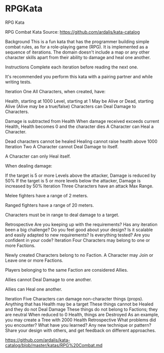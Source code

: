 # RPGKata
RPG Kata

RPG Combat Kata
Source: https://github.com/ardalis/kata-catalog

Background
This is a fun kata that has the programmer building simple combat rules, as for a role-playing game (RPG). It is implemented as a sequence of iterations. The domain doesn't include a map or any other character skills apart from their ability to damage and heal one another.

Instructions
Complete each iteration before reading the next one.

It's recommended you perform this kata with a pairing partner and while writing tests.

Iteration One
All Characters, when created, have:

Health, starting at 1000
Level, starting at 1
May be Alive or Dead, starting Alive (Alive may be a true/false)
Characters can Deal Damage to Characters.

Damage is subtracted from Health
When damage received exceeds current Health, Health becomes 0 and the character dies
A Character can Heal a Character.

Dead characters cannot be healed
Healing cannot raise health above 1000
Iteration Two
A Character cannot Deal Damage to itself.

A Character can only Heal itself.

When dealing damage:

If the target is 5 or more Levels above the attacker, Damage is reduced by 50%
If the target is 5 or more levels below the attacker, Damage is increased by 50%
Iteration Three
Characters have an attack Max Range.

Melee fighters have a range of 2 meters.

Ranged fighters have a range of 20 meters.

Characters must be in range to deal damage to a target.

Retrospective
Are you keeping up with the requirements? Has any iteration been a big challenge?
Do you feel good about your design? Is it scalable and easily adapted to new requirements?
Is everything tested? Are you confident in your code?
Iteration Four
Characters may belong to one or more Factions.

Newly created Characters belong to no Faction.
A Character may Join or Leave one or more Factions.

Players belonging to the same Faction are considered Allies.

Allies cannot Deal Damage to one another.

Allies can Heal one another.

Iteration Five
Characters can damage non-character things (props).
Anything that has Health may be a target
These things cannot be Healed and they do not Deal Damage
These things do not belong to Factions; they are neutral
When reduced to 0 Health, things are Destroyed
As an example, you may create a Tree with 2000 Health
Retrospective
What problems did you encounter?
What have you learned? Any new technique or pattern?
Share your design with others, and get feedback on different approaches.

https://github.com/ardalis/kata-catalog/blob/master/katas/RPG%20Combat.md